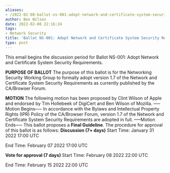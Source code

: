 ```yaml
---
aliases:
- /2022-02-08-ballot-ns-001-adopt-network-and-certificate-system-security-requirements/
author: Ben Wilson
date: 2022-02-08 22:16:24
tags:
- Network Security
title: 'Ballot NS-001: Adopt Network and Certificate System Security Requirements'
type: post
---
```


This email begins the discussion period for Ballot NS-001: Adopt Network and Certificate System Security Requirements.

**PURPOSE OF BALLOT**
The purpose of this ballot is for the Networking Security Working Group to formally adopt version 1.7 of the Network and Certificate System Security Requirements as currently published by the CA/Browser Forum.

**MOTION**
The following motion has been proposed by Clint Wilson of Apple and endorsed by Tim Hollebeek of DigiCert and Ben Wilson of Mozilla.
—–Motion Begins—–
In accordance with the Bylaws and Intellectual Property Rights (IPR) Policy of the CA/Browser Forum, version 1.7 of the Network and Certificate System Security Requirements are adopted in full.
—–Motion Ends—–
This ballot proposes a **Final Guideline**. The procedure for approval of this ballot is as follows:
**Discussion (7+ days)**
Start Time: January 31 2022 17:00 UTC

End Time: February 07 2022 17:00 UTC

**Vote for approval (7 days)**
Start Time: February 08 2022 22:00 UTC

End Time: February 15 2022 22:00 UTC